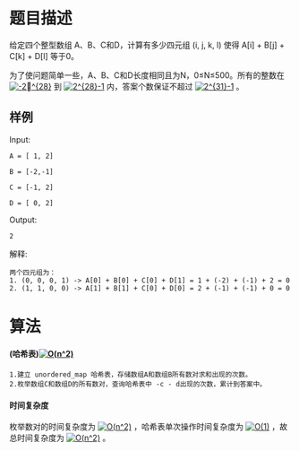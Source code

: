 # 题目描述
给定四个整型数组 A、B、C和D，计算有多少四元组 (i, j, k, l) 使得 A[i] + B[j] + C[k] + D[l] 等于0。

为了使问题简单一些，A、B、C和D长度相同且为N，0≤N≤500。所有的整数在
<a href="https://www.codecogs.com/eqnedit.php?latex=-2^{28}" target="_blank"><img src="https://latex.codecogs.com/gif.latex?-2^{28}" title="-2^{28}" /></a>
到
<a href="https://www.codecogs.com/eqnedit.php?latex=2^{28}-1" target="_blank"><img src="https://latex.codecogs.com/gif.latex?2^{28}-1" title="2^{28}-1" /></a>
内，答案个数保证不超过
<a href="https://www.codecogs.com/eqnedit.php?latex=2^{31}-1" target="_blank"><img src="https://latex.codecogs.com/gif.latex?2^{31}-1" title="2^{31}-1" /></a>
。  
## 样例
Input:

    A = [ 1, 2]

    B = [-2,-1]

    C = [-1, 2]

    D = [ 0, 2]

Output:

    2

解释:

    两个四元组为：
    1. (0, 0, 0, 1) -> A[0] + B[0] + C[0] + D[1] = 1 + (-2) + (-1) + 2 = 0
    2. (1, 1, 0, 0) -> A[1] + B[1] + C[0] + D[0] = 2 + (-1) + (-1) + 0 = 0

# 算法
#### (哈希表)<a href="https://www.codecogs.com/eqnedit.php?latex=O(n^2)" target="_blank"><img src="https://latex.codecogs.com/gif.latex?O(n^2)" title="O(n^2)" /></a>


    1.建立 unordered_map 哈希表，存储数组A和数组B所有数对求和出现的次数。
    2.枚举数组C和数组D的所有数对，查询哈希表中 -c - d出现的次数，累计到答案中。
    
#### 时间复杂度

  枚举数对的时间复杂度为
    <a href="https://www.codecogs.com/eqnedit.php?latex=O(n^2)" target="_blank"><img src="https://latex.codecogs.com/gif.latex?O(n^2)" title="O(n^2)" /></a>
    ，哈希表单次操作时间复杂度为
    <a href="https://www.codecogs.com/eqnedit.php?latex=O(1)" target="_blank"><img src="https://latex.codecogs.com/gif.latex?O(1)" title="O(1)" /></a>
    ，故总时间复杂度为
    <a href="https://www.codecogs.com/eqnedit.php?latex=O(n^2)" target="_blank"><img src="https://latex.codecogs.com/gif.latex?O(n^2)" title="O(n^2)" /></a>
    。
